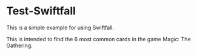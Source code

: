 # Test-Swiftfall

This is a simple example for using Swiftfall.

This is intended to find the 6 most common cards in the game Magic: The Gathering. 
